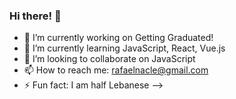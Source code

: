 ### Hi there! 👋

- 🔭 I’m currently working on Getting Graduated!
- 🌱 I’m currently learning JavaScript, React, Vue.js
- 👯 I’m looking to collaborate on JavaScript
- 📫 How to reach me: rafaelnacle@gmail.com
- ⚡ Fun fact: I am half Lebanese
-->
